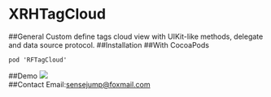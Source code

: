 # XRHTagCloud

##General
Custom define tags cloud view with UIKit-like methods, delegate and data source protocol.
##Installation
##With CocoaPods
```
pod 'RFTagCloud'
```
##Demo
![](https://github.com/refinemobi/RFTagCloud/raw/master/Demo/demo.gif)  
##Contact
Email:sensejump@foxmail.com
